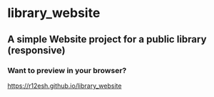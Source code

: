 # library_website
## A simple Website project for a public library (responsive)

### Want to preview in your browser?
https://r12esh.github.io/library_website
